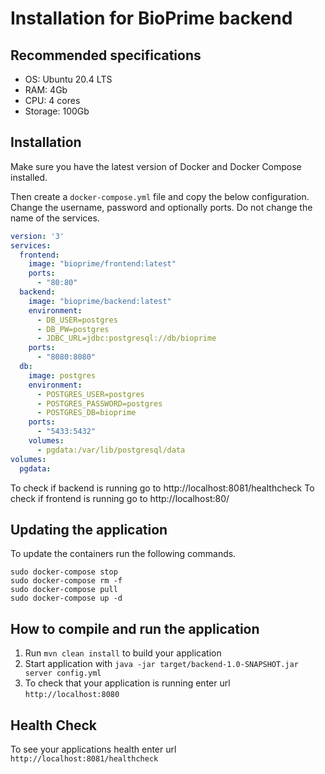 # Installation for BioPrime backend

## Recommended specifications
 - OS: Ubuntu 20.4 LTS
 - RAM: 4Gb
 - CPU: 4 cores
 - Storage: 100Gb

## Installation

Make sure you have the latest version of Docker and Docker Compose installed.

Then create a `docker-compose.yml` file and copy the below configuration. Change the username, password and optionally ports. 
Do not change the name of the services.

```yaml
version: '3'
services:
  frontend:
    image: "bioprime/frontend:latest"
    ports:
      - "80:80"
  backend:
    image: "bioprime/backend:latest"
    environment:
      - DB_USER=postgres
      - DB_PW=postgres
      - JDBC_URL=jdbc:postgresql://db/bioprime
    ports:
      - "8080:8080"
  db:
    image: postgres
    environment:
      - POSTGRES_USER=postgres
      - POSTGRES_PASSWORD=postgres
      - POSTGRES_DB=bioprime
    ports:
      - "5433:5432"
    volumes:
      - pgdata:/var/lib/postgresql/data
volumes:
  pgdata:
```

To check if backend is running go to http://localhost:8081/healthcheck
To check if frontend is running go to http://localhost:80/

## Updating the application
To update the containers run the following commands.
```shell script
sudo docker-compose stop
sudo docker-compose rm -f
sudo docker-compose pull
sudo docker-compose up -d
```


How to compile and run the application
---

1. Run `mvn clean install` to build your application
1. Start application with `java -jar target/backend-1.0-SNAPSHOT.jar server config.yml`
1. To check that your application is running enter url `http://localhost:8080`

Health Check
---

To see your applications health enter url `http://localhost:8081/healthcheck`

